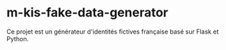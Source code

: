 # m-kis-fake-data-generator
 Ce projet est un générateur d'identités fictives française basé sur Flask et Python.
